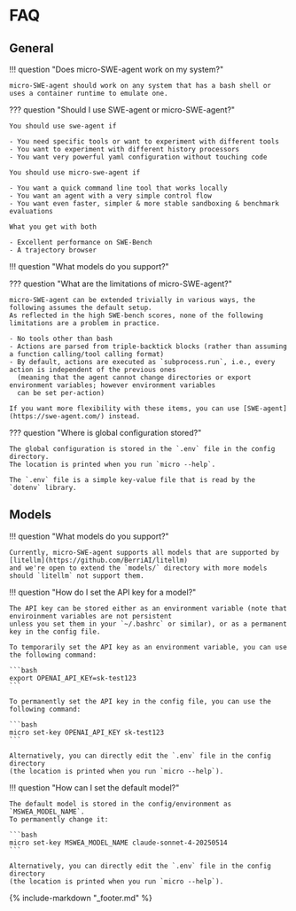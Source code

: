 # FAQ

## General

!!! question "Does micro-SWE-agent work on my system?"

    micro-SWE-agent should work on any system that has a bash shell or uses a container runtime to emulate one.

??? question "Should I use SWE-agent or micro-SWE-agent?"

    You should use swe-agent if

    - You need specific tools or want to experiment with different tools
    - You want to experiment with different history processors
    - You want very powerful yaml configuration without touching code

    You should use micro-swe-agent if

    - You want a quick command line tool that works locally
    - You want an agent with a very simple control flow
    - You want even faster, simpler & more stable sandboxing & benchmark evaluations

    What you get with both

    - Excellent performance on SWE-Bench
    - A trajectory browser

!!! question "What models do you support?"


??? question "What are the limitations of micro-SWE-agent?"

    micro-SWE-agent can be extended trivially in various ways, the following assumes the default setup.
    As reflected in the high SWE-bench scores, none of the following limitations are a problem in practice.

    - No tools other than bash
    - Actions are parsed from triple-backtick blocks (rather than assuming a function calling/tool calling format)
    - By default, actions are executed as `subprocess.run`, i.e., every action is independent of the previous ones
      (meaning that the agent cannot change directories or export environment variables; however environment variables
      can be set per-action)

    If you want more flexibility with these items, you can use [SWE-agent](https://swe-agent.com/) instead.

??? question "Where is global configuration stored?"

    The global configuration is stored in the `.env` file in the config directory.
    The location is printed when you run `micro --help`.

    The `.env` file is a simple key-value file that is read by the `dotenv` library.


## Models

!!! question "What models do you support?"

    Currently, micro-SWE-agent supports all models that are supported by [litellm](https://github.com/BerriAI/litellm)
    and we're open to extend the `models/` directory with more models should `litellm` not support them.

!!! question "How do I set the API key for a model?"

    The API key can be stored either as an environment variable (note that enviroinment variables are not persistent
    unless you set them in your `~/.bashrc` or similar), or as a permanent key in the config file.

    To temporarily set the API key as an environment variable, you can use the following command:

    ```bash
    export OPENAI_API_KEY=sk-test123
    ```

    To permanently set the API key in the config file, you can use the following command:

    ```bash
    micro set-key OPENAI_API_KEY sk-test123
    ```

    Alternatively, you can directly edit the `.env` file in the config directory
    (the location is printed when you run `micro --help`).

!!! question "How can I set the default model?"

    The default model is stored in the config/environment as `MSWEA_MODEL_NAME`.
    To permanently change it:

    ```bash
    micro set-key MSWEA_MODEL_NAME claude-sonnet-4-20250514
    ```

    Alternatively, you can directly edit the `.env` file in the config directory
    (the location is printed when you run `micro --help`).

{% include-markdown "_footer.md" %}